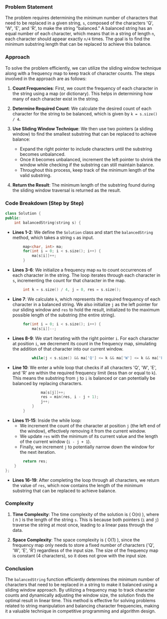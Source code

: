 

### Problem Statement
The problem requires determining the minimum number of characters that need to be replaced in a given string, `s`, composed of the characters 'Q', 'W', 'E', and 'R', to make the string "balanced." A balanced string has an equal number of each character, which means that in a string of length `n`, each character should appear exactly `n/4` times. The goal is to find the minimum substring length that can be replaced to achieve this balance.

### Approach
To solve the problem efficiently, we can utilize the sliding window technique along with a frequency map to keep track of character counts. The steps involved in the approach are as follows:

1. **Count Frequencies**: First, we count the frequency of each character in the string using a map (or dictionary). This helps in determining how many of each character exist in the string.

2. **Determine Required Count**: We calculate the desired count of each character for the string to be balanced, which is given by `k = s.size() / 4`.

3. **Use Sliding Window Technique**: We then use two pointers (a sliding window) to find the smallest substring that can be replaced to achieve balance:
   - Expand the right pointer to include characters until the substring becomes unbalanced.
   - Once it becomes unbalanced, increment the left pointer to shrink the window while checking if the substring can still maintain balance.
   - Throughout this process, keep track of the minimum length of the valid substring.

4. **Return the Result**: The minimum length of the substring found during the sliding window traversal is returned as the result.

### Code Breakdown (Step by Step)

```cpp
class Solution {
public:
    int balancedString(string s) {
```
- **Lines 1-2**: We define the `Solution` class and start the `balancedString` method, which takes a string `s` as input.

```cpp
        map<char, int> ma;
        for(int i = 0; i < s.size(); i++) {
            ma[s[i]]++;
        }
```
- **Lines 3-6**: We initialize a frequency map `ma` to count occurrences of each character in the string. The loop iterates through each character in `s`, incrementing the count for that character in the map.

```cpp
        int k = s.size() / 4, j = 0, res = s.size();
```
- **Line 7**: We calculate `k`, which represents the required frequency of each character in a balanced string. We also initialize `j` as the left pointer for our sliding window and `res` to hold the result, initialized to the maximum possible length of the substring (the entire string).

```cpp
        for(int i = 0; i < s.size(); i++) {
            ma[s[i]]--;
```
- **Lines 8-9**: We start iterating with the right pointer `i`. For each character at position `i`, we decrement its count in the frequency map, simulating the addition of that character into our current window.

```cpp
            while(j < s.size() && ma['Q'] <= k && ma['W'] <= k && ma['E'] <= k && ma['R'] <= k) {
```
- **Line 10**: We enter a while loop that checks if all characters 'Q', 'W', 'E', and 'R' are within the required frequency limit (less than or equal to `k`). This means the substring from `j` to `i` is balanced or can potentially be balanced by replacing characters.

```cpp
                ma[s[j]]++;
                res = min(res, i - j + 1);
                j++;
            }
        }
```
- **Lines 11-15**: Inside the while loop:
  - We increment the count of the character at position `j` (the left end of the window), effectively removing it from the current window.
  - We update `res` with the minimum of its current value and the length of the current window (`i - j + 1`).
  - Finally, we increment `j` to potentially narrow down the window for the next iteration.

```cpp
        return res;
    }
};
```
- **Lines 16-19**: After completing the loop through all characters, we return the value of `res`, which now contains the length of the minimum substring that can be replaced to achieve balance.

### Complexity
1. **Time Complexity**: The time complexity of the solution is \( O(n) \), where \( n \) is the length of the string `s`. This is because both pointers (`i` and `j`) traverse the string at most once, leading to a linear pass through the data.

2. **Space Complexity**: The space complexity is \( O(1) \), since the frequency map only needs to store a fixed number of characters ('Q', 'W', 'E', 'R') regardless of the input size. The size of the frequency map is constant (4 characters), so it does not grow with the input size.

### Conclusion
The `balancedString` function efficiently determines the minimum number of characters that need to be replaced in a string to make it balanced using a sliding window approach. By utilizing a frequency map to track character counts and dynamically adjusting the window size, the solution finds the optimal result in linear time. This method is effective for solving problems related to string manipulation and balancing character frequencies, making it a valuable technique in competitive programming and algorithm design.